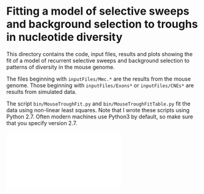 # Fitting a model of selective sweeps and background selection to troughs in nucleotide diversity

This directory contains the code, input files, results and plots showing the fit of a model of recurrent selective sweeps and background selection to patterns of diversity in the mouse genome.

The files beginning with ```inputFiles/Mmc.*``` are the results from the mouse genome. Those beginning with ```inputFiles/Exons*``` or ```inputFiles/CNEs*``` are results from simulated data.

The script ```bin/MouseTroughFit.py``` and ```bin/MouseTroughFitTable.py``` fit the data using non-linear least squares. Note that I wrote these scripts using Python 2.7. Often modern machines use Python3 by default, so make sure that you specify version 2.7. 

![alt text](ModelFit_Cox.pdf "Figure 4 from the manuscript")

